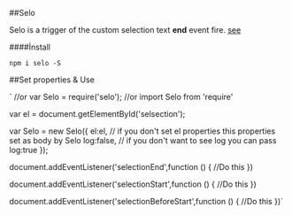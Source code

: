 
##Selo 


Selo is a trigger of  the  custom selection text  **end** event fire. [see](https://developer.mozilla.org/en-US/docs/Web/Events/selectionchange) 

####İnstall

`npm i selo -S`

##Set properties & Use


`<script src="selopath/selo.min.js"></script>
//or
var Selo = require('selo');
//or
import Selo from 'require'

var el = document.getElementById('selsection');

var Selo = new Selo({
el:el, // if you don't set el properties this properties set as body by Selo
log:false, // if you don't want to see log you can pass log:true
});

document.addEventListener('selectionEnd',function () {
//Do this
})

document.addEventListener('selectionStart',function () {
//Do this
})

document.addEventListener('selectionBeforeStart',function () {
//Do this
})`
